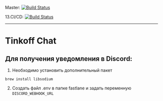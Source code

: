 Master: [![Build Status](https://travis-ci.org/Rayhard/TinkoffChat.svg?branch=master)](https://travis-ci.org/Rayhard/TinkoffChat)

13.CI/CD: [![Build Status](https://travis-ci.org/Rayhard/TinkoffChat.svg?branch=13.CI%2FCD)](https://travis-ci.org/Rayhard/TinkoffChat)

---
# Tinkoff Chat

## Для получения уведомления в Discord: 

1. Необходимо установить дополнительный пакет
```
brew install libsodium
```

2. Создать файл .env в папке fastlane и задать переменную `DISCORD_WEBHOOK_URL`
